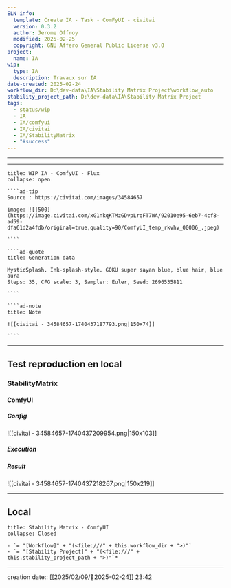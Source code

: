 ```yaml
---
ELN info:
  template: Create IA - Task - ComFyUI - civitai
  version: 0.3.2
  author: Jerome Offroy
  modified: 2025-02-25
  copyright: GNU Affero General Public License v3.0
project:
  name: IA
wip:
  type: IA
  description: Travaux sur IA
date-created: 2025-02-24
workflow_dir: D:\dev-data\IA\Stability Matrix Project\workflow_auto
stability_project_path: D:\dev-data\IA\Stability Matrix Project
tags:
  - status/wip
  - IA
  - IA/comfyui
  - IA/civitai
  - IA/StabilityMatrix
  - "#success"
---
```

---

---

``````ad-example
title: WIP IA - ComfyUI - Flux
collapse: open

````ad-tip
Source : https://civitai.com/images/34584657

image: ![|500](https://image.civitai.com/xG1nkqKTMzGDvpLrqFT7WA/92010e95-6eb7-4cf8-ad59-dfa61d2a4fdb/original=true,quality=90/ComfyUI_temp_rkvhv_00006_.jpeg)

````

````ad-quote
title: Generation data

MysticSplash. Ink-splash-style. GOKU super sayan blue, blue hair, blue aura
Steps: 35, CFG scale: 3, Sampler: Euler, Seed: 2696535811

````

````ad-note
title: Note

![[civitai - 34584657-1740437187793.png|150x74]]

````

``````

---

## Test reproduction en local
### StabilityMatrix

#### ComfyUI
##### Config
![[civitai - 34584657-1740437209954.png|150x103]]
##### Execution
##### Result
![[civitai - 34584657-1740437218267.png|150x219]]


---
## Local

```ad-tip
title: Stability Matrix - ComfyUI
collapse: Closed

- `= "[Workflow]" + "(<file:///" + this.workflow_dir + ">)"`
- `= "[Stability Project]" + "(<file:///" + this.stability_project_path + ">)"`*
```

---
creation date:: [[2025/02/09/📒2025-02-24]]  23:42


